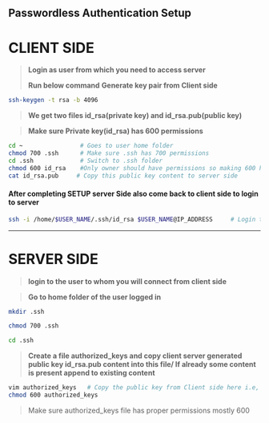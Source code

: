 ## **Passwordless Authentication Setup**

# **CLIENT SIDE**

> **Login as user from which you need to access server**
> 
> **Run below command**
> **Generate key pair from Client side**

```bash
ssh-keygen -t rsa -b 4096
```

> **We get two files id_rsa(private key) and id_rsa.pub(public key)**

> **Make sure Private key(id_rsa) has 600 permissions**


```bash
cd ~                # Goes to user home folder
chmod 700 .ssh      # Make sure .ssh has 700 permissions
cd .ssh             # Switch to .ssh folder
chmod 600 id_rsa    #Only owner should have permissions so making 600 here
cat id_rsa.pub     # Copy this public key content to server side
```

#### **After completing SETUP server Side also come back to client side to login to server**

```bash
ssh -i /home/$USER_NAME/.ssh/id_rsa $USER_NAME@IP_ADDRESS     # Login to server from client
```




---


# **SERVER SIDE**

> **login to the user to whom you will connect from client side**

> **Go to home folder of the user logged in**

```bash
mkdir .ssh

chmod 700 .ssh

cd .ssh
```



> **Create a file authorized_keys and copy client server generated public key id_rsa.pub content into this file/ If already some content is present append to existing content**

```bash
vim authorized_keys   # Copy the public key from Client side here i.e, id_rsa.pub content
chmod 600 authorized_keys
```

> Make sure authorized_keys file has proper permissions mostly 600




